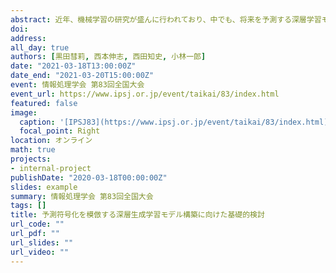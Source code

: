 ```yaml
---
abstract: 近年、機械学習の研究が盛んに行われており、中でも、将来を予測する深層学習モデルの開発が注目されている。本研究は、ヒト脳内の時間認識を機械学習モデルで表現することを目的とし、脳内構造を模倣した深層生成学習モデルや予測モデルをもとに新しいモデルの構築に向けた基礎的検討を行った。またそのモデルに対して、画像刺激を受けている際の脳活動情報との相関性について考察した。
doi: 
address:
all_day: true
authors: [黒田彗莉, 西本伸志, 西田知史, 小林一郎]
date: "2021-03-18T13:00:00Z"
date_end: "2021-03-20T15:00:00Z"
event: 情報処理学会 第83回全国大会
event_url: https://www.ipsj.or.jp/event/taikai/83/index.html
featured: false
image: 
  caption: '[IPSJ83](https://www.ipsj.or.jp/event/taikai/83/index.html)'
  focal_point: Right
location: オンライン
math: true
projects:
- internal-project
publishDate: "2020-03-18T00:00:00Z"
slides: example
summary: 情報処理学会 第83回全国大会
tags: []
title: 予測符号化を模倣する深層生成学習モデル構築に向けた基礎的検討
url_code: ""
url_pdf: ""
url_slides: ""
url_video: ""
---
```

